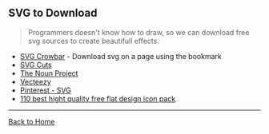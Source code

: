 ## SVG to Download
> Programmers doesn't know how to draw, so we can download free svg sources to create beautifull effects.
* [SVG Crowbar](https://github.com/NYTimes/svg-crowbar) - Download svg on a page using the bookmark
* [SVG Cuts](http://svgcuts.com/blog/category/fsvgotw/)
* [The Noun Project](http://thenounproject.com/)
* [Vecteezy](http://www.vecteezy.com/)
* [Pinterest - SVG](http://www.pinterest.com/ligayatg/svg-files-free/)
* [110 best hight quality free flat design icon pack](http://www.pencilscoop.com/2013/07/110-best-high-quality-free-flat-design-icon-packs/)

---
[Back to Home](https://github.com/willianjusten/awesome-svg)